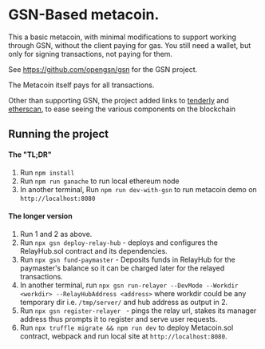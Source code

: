 # GSN-Based metacoin.

This a basic metacoin, with minimal modifications to support working through GSN, without the client paying for gas.
You still need a wallet, but only for signing transactions, not paying for them.

See https://github.com/opengsn/gsn for the GSN project.

The Metacoin itself pays for all transactions.

Other than supporting GSN, the project added links to [tenderly](https://dashboard.tenderly.dev/contract/kovan/0x2E0d94754b348D208D64d52d78BcD443aFA9fa52) and [etherscan](https://kovan.etherscan.io/address/0x2e0d94754b348d208d64d52d78bcd443afa9fa52), to ease seeing the various components on the blockchain

## Running the project
#### The "TL;DR"
1. Run `npm install`
2. Run `npm run ganache` to run local ethereum node
3. In another terminal, Run `npm run dev-with-gsn` to run metacoin demo on `http://localhost:8080`

#### The longer version
1. Run 1 and 2 as above.
2. Run `npx gsn deploy-relay-hub` - deploys and configures the RelayHub.sol contract and its dependencies.
3. Run `npx gsn fund-paymaster` - Deposits funds in RelayHub for the paymaster's balance so it can be charged later for the relayed transactions.
4. In another terminal, run `npx gsn run-relayer --DevMode --Workdir <workdir> --RelayHubAddress <address>` where workdir could be any temporary dir i.e. `/tmp/server/` and hub address as output in 2.
5. Run `npx gsn register-relayer ` - pings the relay url, stakes its manager address thus prompts it to register and serve user requests.
6. Run `npx truffle migrate && npm run dev` to deploy Metacoin.sol contract, webpack and run local site at `http://localhost:8080`. 
